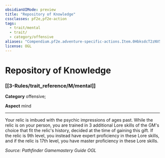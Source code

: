 ```yaml
---
obsidianUIMode: preview
title: "Repository of Knowledge"
cssclasses: pf2e,pf2e-action
tags:
  - trait/mental
  - trait/
  - category/offensive
aliases: "Compendium.pf2e.adventure-specific-actions.Item.0HbksdcT2zNV5CUt"
license: OGL
---
```

# Repository of Knowledge

### [[3-Rules/trait_reference/M/mental]]

**Category** offensive; 




**Aspect** mind

* * *

Your relic is imbued with the psychic impressions of ages past. While the relic is on your person, you are trained in 3 additional Lore skills of the GM's choice that fit the relic's history, decided at the time of gaining this gift. If the relic is 9th level, you instead have expert proficiency in these Lore skills, and if the relic is 17th level, you have master proficiency in these Lore skills.

*Source: Pathfinder Gamemastery Guide*
*OGL*
